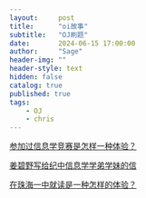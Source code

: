 ```yaml
---
layout:     post
title:      "oi故事"
subtitle:   "OJ刷题"
date:       2024-06-15 17:00:00
author:     "Sage"
header-img: ""
header-style: text
hidden: false
catalog: true
published: true
tags:
    - OJ	
    - chris
---
```


[参加过信息学竞赛是怎样一种体验？](https://www.zhihu.com/question/30036608)

[姜碧野写给纪中信息学学弟学妹的信](https://www.cnblogs.com/BorisDimitri/p/16467683.html)

[在珠海一中就读是一种怎样的体验？](https://www.zhihu.com/question/24402838/answer/125417055)
